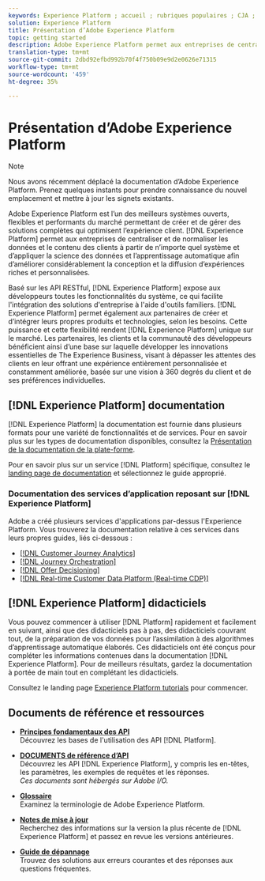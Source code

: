 ```yaml
---
keywords: Experience Platform ; accueil ; rubriques populaires ; CJA ; analyse de parcours ; analyse de parcours client ; orchestration de campagne ; orchestration ; parcours client ; parcours ; orchestration de parcours ; capacité ; région
solution: Experience Platform
title: Présentation d’Adobe Experience Platform
topic: getting started
description: Adobe Experience Platform permet aux entreprises de centraliser et de standardiser les données client avant d'appliquer la science des données et l'apprentissage automatique pour améliorer considérablement la conception et la diffusion d'expériences riches et personnalisées.
translation-type: tm+mt
source-git-commit: 2dbd92efbd992b70f4f750b09e9d2e0626e71315
workflow-type: tm+mt
source-wordcount: '459'
ht-degree: 35%

---
```



# Présentation d’Adobe Experience Platform

>[!NOTE]
>
>Nous avons récemment déplacé la documentation d’Adobe Experience Platform. Prenez quelques instants pour prendre connaissance du nouvel emplacement et mettre à jour les signets existants.

Adobe Experience Platform est l’un des meilleurs systèmes ouverts, flexibles et performants du marché permettant de créer et de gérer des solutions complètes qui optimisent l’expérience client. [!DNL Experience Platform] permet aux entreprises de centraliser et de normaliser les données et le contenu des clients à partir de n’importe quel système et d’appliquer la science des données et l’apprentissage automatique afin d’améliorer considérablement la conception et la diffusion d’expériences riches et personnalisées.

Basé sur les API RESTful, [!DNL Experience Platform] expose aux développeurs toutes les fonctionnalités du système, ce qui facilite l&#39;intégration des solutions d&#39;entreprise à l&#39;aide d&#39;outils familiers. [!DNL Experience Platform] permet également aux partenaires de créer et d’intégrer leurs propres produits et technologies, selon les besoins. Cette puissance et cette flexibilité rendent [!DNL Experience Platform] unique sur le marché. Les partenaires, les clients et la communauté des développeurs bénéficient ainsi d’une base sur laquelle développer les innovations essentielles de The Experience Business, visant à dépasser les attentes des clients en leur offrant une expérience entièrement personnalisée et constamment améliorée, basée sur une vision à 360 degrés du client et de ses préférences individuelles.

## [!DNL Experience Platform] documentation

[!DNL Experience Platform] la documentation est fournie dans plusieurs formats pour une variété de fonctionnalités et de services. Pour en savoir plus sur les types de documentation disponibles, consultez la [Présentation de la documentation de la plate-forme](documentation/overview.md).

Pour en savoir plus sur un service [!DNL Platform] spécifique, consultez le [landing page de documentation](https://experienceleague.adobe.com/docs/experience-platform.html) et sélectionnez le guide approprié.

### Documentation des services d’application reposant sur [!DNL Experience Platform]

Adobe a créé plusieurs services d&#39;applications par-dessus l&#39;Experience Platform. Vous trouverez la documentation relative à ces services dans leurs propres guides, liés ci-dessous :

* [[!DNL Customer Journey Analytics]](https://experienceleague.adobe.com/docs/customer-journey-analytics.html)
* [[!DNL Journey Orchestration]](https://experienceleague.adobe.com/docs/journey-orchestration.html)
* [[!DNL Offer Decisioning]](https://experienceleague.adobe.com/docs/offer-decisioning.html)
* [[!DNL Real-time Customer Data Platform (Real-time CDP)]](../rtcdp/overview.md)

## [!DNL Experience Platform] didacticiels

Vous pouvez commencer à utiliser [!DNL Platform] rapidement et facilement en suivant, ainsi que des didacticiels pas à pas, des didacticiels couvrant tout, de la préparation de vos données pour l’assimilation à des algorithmes d’apprentissage automatique élaborés. Ces didacticiels ont été conçus pour compléter les informations contenues dans la documentation [!DNL Experience Platform]. Pour de meilleurs résultats, gardez la documentation à portée de main tout en complétant les didacticiels.

Consultez le landing page [Experience Platform tutorials](https://www.adobe.com/go/platform-tutorials-home-en) pour commencer.

## Documents de référence et ressources

* [**Principes fondamentaux des API**](api-fundamentals.md)\
   Découvrez les bases de l&#39;utilisation des API [!DNL Platform].

* [**DOCUMENTS de référence d’API**](https://www.adobe.com/go/platform-api-reference-en)\
   Découvrez les API [!DNL Experience Platform], y compris les en-têtes, les paramètres, les exemples de requêtes et les réponses.<br/>*Ces documents sont hébergés sur Adobe I/O.*

* [**Glossaire**](glossary.md)\
   Examinez la terminologie de Adobe Experience Platform.

* [**Notes de mise à jour**](https://www.adobe.com/go/platform-release-notes.en)\
   Recherchez des informations sur la version la plus récente de [!DNL Experience Platform] et passez en revue les versions antérieures.

* [**Guide de dépannage**](troubleshooting.md)\
   Trouvez des solutions aux erreurs courantes et des réponses aux questions fréquentes.